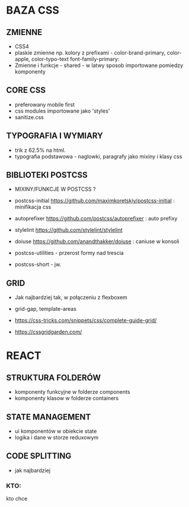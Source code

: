 # BAZA CSS

## ZMIENNE

- CSS4
- plaskie zmienne np. kolory z prefixami -
  color-brand-primary, color-apple, color-typo-text
  font-family-primary:
- Zmienne i funkcje - shared - w latwy sposob importowane pomiedzy komponenty

## CORE CSS

- preferowany mobile first
- css modules importowane jako 'styles'
- sanitize.css

## TYPOGRAFIA I WYMIARY

- trik z 62.5% na html.
- typografia podstawowa - naglowki, paragrafy jako mixiny i klasy css

## BIBLIOTEKI POSTCSS

- MIXINY/FUNKCJE W POSTCSS ?

- postcss-initial https://github.com/maximkoretskiy/postcss-initial : minifikacja css
- autoprefixer https://github.com/postcss/autoprefixer : auto prefixy
- stylelint https://github.com/stylelint/stylelint
- doiuse https://github.com/anandthakker/doiuse : caniuse w konsoli
- postcss-utilities - przerost formy nad trescia
- postcss-short - jw.

## GRID

- Jak najbardziej tak, w połączeniu z flexboxem

- grid-gap, template-areas

- https://css-tricks.com/snippets/css/complete-guide-grid/
- https://cssgridgarden.com/

# REACT

## STRUKTURA FOLDERÓW

- komponenty funkcyjne w folderze components
- komponenty klasow w folderze containers

## STATE MANAGEMENT

- ui komponentów w obiekcie state
- logika i dane w storze reduxowym

## CODE SPLITTING

- jak najbardziej

### KTO:

kto chce
